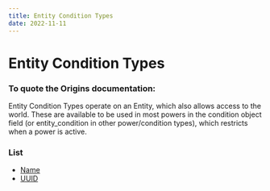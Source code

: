 ```yaml
---
title: Entity Condition Types
date: 2022-11-11
---
```


# Entity Condition Types
### __To quote the Origins documentation:__
Entity Condition Types operate on an Entity, which also allows access to the world. These are available to be used in most powers in the condition object field (or entity_condition in other power/condition types), which restricts when a power is active.


### List

* [Name](entity_condition_types/name.md)
* [UUID](entity_condition_types/uuid.md)